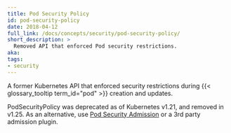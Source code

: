 ```yaml
---
title: Pod Security Policy
id: pod-security-policy
date: 2018-04-12
full_link: /docs/concepts/security/pod-security-policy/
short_description: >
  Removed API that enforced Pod security restrictions.
aka: 
tags:
- security
---
```

A former Kubernetes API that enforced security restrictions during {{< glossary_tooltip term_id="pod" >}} creation and updates.

<!--more--> 

PodSecurityPolicy was deprecated as of Kubernetes v1.21, and removed in v1.25.
As an alternative, use [Pod Security Admission](/docs/concepts/security/pod-security-admission/) or a 3rd party admission plugin.
